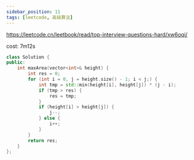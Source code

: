 ```yaml
---
sidebar_position: 11
tags: [leetcode, 高级算法]
---
```


https://leetcode.cn/leetbook/read/top-interview-questions-hard/xw6oqi/

cost: 7m12s

```cpp
class Solution {
public:
    int maxArea(vector<int>& height) {
        int res = 0;
        for (int i = 0, j = height.size() - 1; i < j;) {
            int tmp = std::min(height[i], height[j]) * (j - i);
            if (tmp > res) {
                res = tmp;
            }
            if (height[i] > height[j]) {
                j--;
            } else {
                i++;
            }
        }
        return res;
    }
};
```
